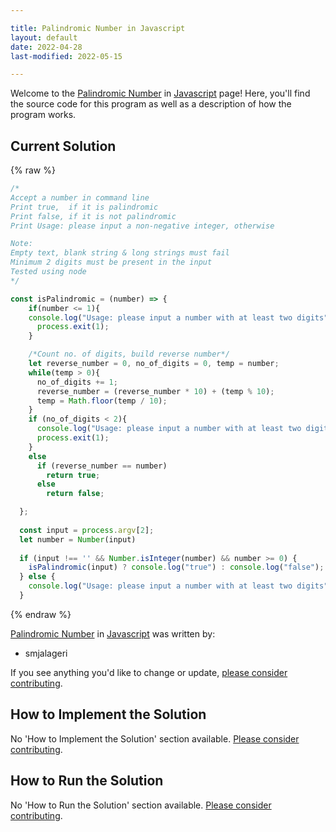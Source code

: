 ```yaml
---

title: Palindromic Number in Javascript
layout: default
date: 2022-04-28
last-modified: 2022-05-15

---
```


Welcome to the [Palindromic Number](https://sampleprograms.io/projects/palindromic-number) in [Javascript](https://sampleprograms.io/languages/javascript) page! Here, you'll find the source code for this program as well as a description of how the program works.

## Current Solution

{% raw %}

```javascript
/*
Accept a number in command line
Print true,  if it is palindromic
Print false, if it is not palindromic
Print Usage: please input a non-negative integer, otherwise

Note: 
Empty text, blank string & long strings must fail
Minimum 2 digits must be present in the input
Tested using node
*/

const isPalindromic = (number) => {
    if(number <= 1){
    console.log("Usage: please input a number with at least two digits");
      process.exit(1);
    }  

    /*Count no. of digits, build reverse number*/ 
    let reverse_number = 0, no_of_digits = 0, temp = number;
    while(temp > 0){
      no_of_digits += 1;
      reverse_number = (reverse_number * 10) + (temp % 10);
      temp = Math.floor(temp / 10);
    }
    if (no_of_digits < 2){
      console.log("Usage: please input a number with at least two digits");
      process.exit(1);
    }  
    else
      if (reverse_number == number)
        return true;
      else 
        return false;

  };
  
  const input = process.argv[2];
  let number = Number(input)
  
  if (input !== '' && Number.isInteger(number) && number >= 0) {
    isPalindromic(input) ? console.log("true") : console.log("false");
  } else {
    console.log("Usage: please input a number with at least two digits")
  }
```

{% endraw %}

[Palindromic Number](https://sampleprograms.io/projects/palindromic-number) in [Javascript](https://sampleprograms.io/languages/javascript) was written by:

- smjalageri

If you see anything you'd like to change or update, [please consider contributing](https://github.com/TheRenegadeCoder/sample-programs).

## How to Implement the Solution

No 'How to Implement the Solution' section available. [Please consider contributing](https://github.com/TheRenegadeCoder/sample-programs-website).

## How to Run the Solution

No 'How to Run the Solution' section available. [Please consider contributing](https://github.com/TheRenegadeCoder/sample-programs-website).